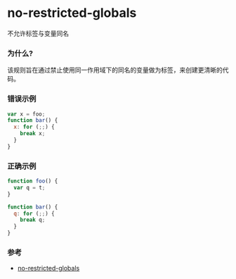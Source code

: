 # no-restricted-globals

不允许标签与变量同名

### 为什么?

该规则旨在通过禁止使用同一作用域下的同名的变量做为标签，来创建更清晰的代码。

### 错误示例

```js
var x = foo;
function bar() {
  x: for (;;) {
    break x;
  }
}
```

### 正确示例

```js
function foo() {
  var q = t;
}

function bar() {
  q: for (;;) {
    break q;
  }
}
```

### 参考

- [no-restricted-globals](https://eslint.org/docs/rules/no-restricted-globals)
